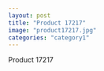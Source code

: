 ```yaml
---
layout: post
title: "Product 17217"
image: "product17217.jpg"
categories: "category1"
---
```

Product 17217
